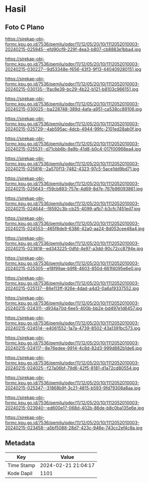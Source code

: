 # Hasil

## Foto C Plano

https://sirekap-obj-formc.kpu.go.id/7536/pemilu/pdpr/11/12/05/20/10/1112052010003-20240215-025945--efd90cf9-229f-4ea3-b807-cb8883e1bba4.jpg

https://sirekap-obj-formc.kpu.go.id/7536/pemilu/pdpr/11/12/05/20/10/1112052010003-20240215-030227--9d53348e-f656-43f3-9f13-440409280151.jpg

https://sirekap-obj-formc.kpu.go.id/7536/pemilu/pdpr/11/12/05/20/10/1112052010003-20240215-030135--1fac8e39-bc29-4b22-b121-b8103c966151.jpg

https://sirekap-obj-formc.kpu.go.id/7536/pemilu/pdpr/11/12/05/20/10/1112052010003-20240215-030025--ba228748-389d-4afa-a951-ca538cc89106.jpg

https://sirekap-obj-formc.kpu.go.id/7536/pemilu/pdpr/11/12/05/20/10/1112052010003-20240215-025729--4ab595ac-4dcb-4944-99fc-2101ed28ab0f.jpg

https://sirekap-obj-formc.kpu.go.id/7536/pemilu/pdpr/11/12/05/20/10/1112052010003-20240215-025531--d71cbb6b-9a9b-41d8-b0c4-017f00968ea4.jpg

https://sirekap-obj-formc.kpu.go.id/7536/pemilu/pdpr/11/12/05/20/10/1112052010003-20240215-025816--2a570f13-7482-4323-97c5-5ace1dd9bd71.jpg

https://sirekap-obj-formc.kpu.go.id/7536/pemilu/pdpr/11/12/05/20/10/1112052010003-20240215-025643--f59cb893-757e-4d69-8d7e-767b96093861.jpg

https://sirekap-obj-formc.kpu.go.id/7536/pemilu/pdpr/11/12/05/20/10/1112052010003-20240215-024644--f8592c3b-cb25-4099-afb7-b3cfc7451ed7.jpg

https://sirekap-obj-formc.kpu.go.id/7536/pemilu/pdpr/11/12/05/20/10/1112052010003-20240215-024553--465f8de9-6386-42a0-aa24-8d053cee48a4.jpg

https://sirekap-obj-formc.kpu.go.id/7536/pemilu/pdpr/11/12/05/20/10/1112052010003-20240215-023818--ed343225-0dfd-4e97-a3dd-90c72cc8794e.jpg

https://sirekap-obj-formc.kpu.go.id/7536/pemilu/pdpr/11/12/05/20/10/1112052010003-20240215-025305--e18f99ae-b9f8-4603-850d-661f4095e6e0.jpg

https://sirekap-obj-formc.kpu.go.id/7536/pemilu/pdpr/11/12/05/20/10/1112052010003-20240215-025137--86e113ff-926e-4dad-a4d3-0a6a19337552.jpg

https://sirekap-obj-formc.kpu.go.id/7536/pemilu/pdpr/11/12/05/20/10/1112052010003-20240215-024311--d934a70d-6ee5-400b-bb2e-bd497e1d6457.jpg

https://sirekap-obj-formc.kpu.go.id/7536/pemilu/pdpr/11/12/05/20/10/1112052010003-20240215-024514--e4061552-1a7a-4739-8502-43a1391bc573.jpg

https://sirekap-obj-formc.kpu.go.id/7536/pemilu/pdpr/11/12/05/20/10/1112052010003-20240215-024117--8e76edee-9914-4c8d-82d3-999d882b1de6.jpg

https://sirekap-obj-formc.kpu.go.id/7536/pemilu/pdpr/11/12/05/20/10/1112052010003-20240215-024025--f27a06bf-79d6-42f5-8181-d1a72cd80554.jpg

https://sirekap-obj-formc.kpu.go.id/7536/pemilu/pdpr/11/12/05/20/10/1112052010003-20240215-025347--31868b9f-3c21-4815-b593-9fd79308a8aa.jpg

https://sirekap-obj-formc.kpu.go.id/7536/pemilu/pdpr/11/12/05/20/10/1112052010003-20240215-023940--ed600e17-068d-402b-86de-b8c0ba135e6e.jpg

https://sirekap-obj-formc.kpu.go.id/7536/pemilu/pdpr/11/12/05/20/10/1112052010003-20240215-023458--a5bf5088-28d7-423c-946e-743cc2ef4c8a.jpg


## Metadata

| Key        | Value               |
| ---------- | ------------------- |
| Time Stamp | 2024-02-21 21:04:17 |
| Kode Dapil | 1101                |



